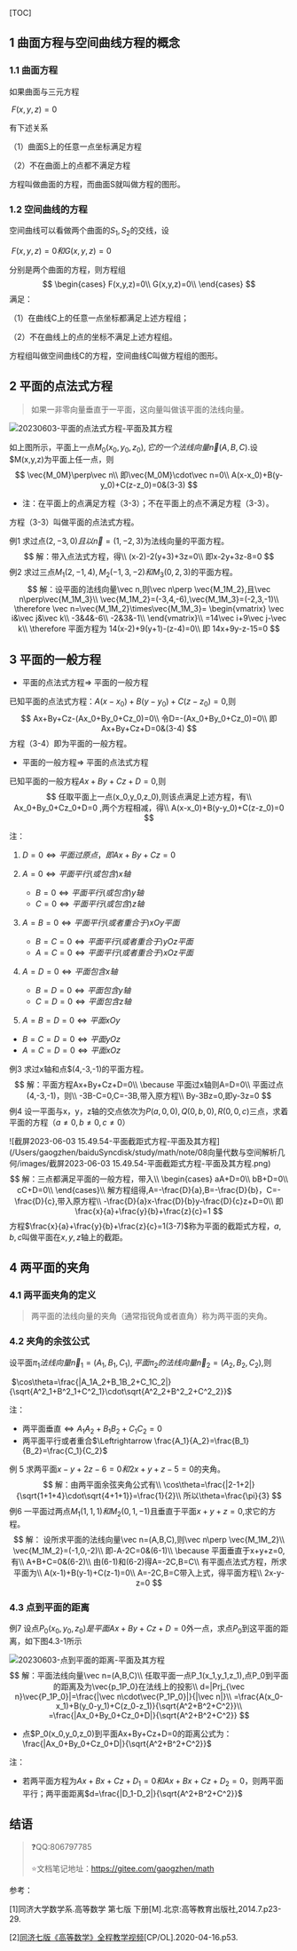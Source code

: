 [TOC]

## 1 曲面方程与空间曲线方程的概念

### 1.1 曲面方程

如果曲面与三元方程

​		$F(x,y,z)=0$

有下述关系

（1）曲面S上的任意一点坐标满足方程

（2）不在曲面上的点都不满足方程

方程叫做曲面的方程，而曲面S就叫做方程的图形。

### 1.2 空间曲线的方程

空间曲线可以看做两个曲面的$S_1,S_2$的交线，设

​		$F(x,y,z)=0和G(x,y,z)=0$

分别是两个曲面的方程，则方程组
$$
\begin{cases}
F(x,y,z)=0\\
G(x,y,z)=0\\
\end{cases}
$$
满足：

（1）在曲线C上的任意一点坐标都满足上述方程组；

（2）不在曲线上的点的坐标不满足上述方程组。

方程组叫做空间曲线C的方程，空间曲线C叫做方程组的图形。



## 2 平面的点法式方程

> 如果一非零向量垂直于一平面，这向量叫做该平面的法线向量。

![20230603-平面的点法式方程-平面及其方程](/Users/gaogzhen/baiduSyncdisk/study/math/note/08向量代数与空间解析几何/images/20230603-平面的点法式方程-平面及其方程.jpeg)

如上图所示，平面上一点$M_0(x_0,y_0,z_0),它的一个法线向量\vec n(A,B,C)$.设$M(x,y,z)为平面上任一点，则
$$
\vec{M_0M}\perp\vec n\\
即\vec{M_0M}\cdot\vec n=0\\
A(x-x_0)+B(y-y_0)+C(z-z_0)=0&(3-3)
$$

+ 注：在平面上的点满足方程（3-3）；不在平面上的点不满足方程（3-3）。

方程（3-3）叫做平面的点法式方程。



例1 求过点$(2,-3,0)且以\vec n=(1,-2,3)$为法线向量的平面方程。
$$
解：带入点法式方程，得\\
(x-2)-2(y+3)+3z=0\\
即x-2y+3z-8=0
$$
例2 求过三点$M_1(2,-1,4),M_2(-1,3,-2)和M_3(0,2,3)$的平面方程。
$$
解：设平面的法线向量\vec n,则\vec n\perp \vec{M_1M_2},且\vec n\perp\vec{M_1M_3}\\
\vec{M_1M_2}=(-3,4,-6),\vec{M_1M_3}=(-2,3,-1)\\
\therefore \vec n=\vec{M_1M_2}\times\vec{M_1M_3}=
\begin{vmatrix}
\vec i&\vec j&\vec k\\
-3&4&-6\\
-2&3&-1\\
\end{vmatrix}\\
=14\vec i+9\vec j-\vec k\\
\therefore 平面方程为 14(x-2)+9(y+1)-(z-4)=0\\
即 14x+9y-z-15=0
$$


## 3 平面的一般方程

+ 平面的点法式方程$\Rightarrow$ 平面的一般方程

已知平面的点法式方程：$A(x-x_0)+B(y-y_0)+C(z-z_0)=0$,则
$$
Ax+By+Cz-(Ax_0+By_0+Cz_0)=0\\
令D=-(Ax_0+By_0+Cz_0)=0\\
即 Ax+By+Cz+D=0&(3-4)
$$
方程（3-4）即为平面的一般方程。

+ 平面的一般方程$\Rightarrow$ 平面的点法式方程

已知平面的一般方程$Ax+By+Cz+D=0$,则
$$
任取平面上一点(x_0,y_0,z_0),则该点满足上述方程，有\\
Ax_0+By_0+Cz_0+D=0 ,两个方程相减，得\\
A(x-x_0)+B(y-y_0)+C(z-z_0)=0
$$


注：

1. $D=0\Leftrightarrow 平面过原点，即Ax+By+Cz=0$
2. $A=0\Leftrightarrow 平面平行(或包含)x轴$
   + $B=0\Leftrightarrow 平面平行(或包含)y轴$
   + $C=0\Leftrightarrow 平面平行(或包含)z轴$

3. $A=B=0\Leftrightarrow 平面平行(或者重合于)xOy平面$
   + $B=C=0\Leftrightarrow 平面平行(或者重合于)yOz平面$
   + $A=C=0\Leftrightarrow 平面平行(或者重合于)xOz平面$
4. $A=D=0\Leftrightarrow 平面包含x轴$
   + $B=D=0\Leftrightarrow 平面包含y轴$
   + $C=D=0\Leftrightarrow 平面包含z轴$
5.  $A=B=D=0\Leftrightarrow 平面xOy$
   +  $B=C=D=0\Leftrightarrow 平面yOz$
   +  $A=C=D=0\Leftrightarrow 平面xOz$

例3 求过x轴和点$(4,-3,-1)的平面方程。
$$
解：平面方程Ax+By+Cz+D=0\\
\because 平面过x轴则A=D=0\\
平面过点(4,-3,-1)，则\\
-3B-C=0,C=-3B,带入原方程\\
By-3Bz=0,即y-3z=0
$$
例4 设一平面与x，y，z轴的交点依次为$P(a,0,0),Q(0,b,0),R(0,0,c)$三点，求着平面的方程（$a\not=0,b\not=0,c\not=0$）

![截屏2023-06-03 15.49.54-平面截距式方程-平面及其方程](/Users/gaogzhen/baiduSyncdisk/study/math/note/08向量代数与空间解析几何/images/截屏2023-06-03 15.49.54-平面截距式方程-平面及其方程.png)
$$
解：三点都满足平面的一般方程，带入\\
\begin{cases}
aA+D=0\\
bB+D=0\\
cC+D=0\\
\end{cases}\\
解方程组得,A=-\frac{D}{a},B=-\frac{D}{b}，C=-\frac{D}{c},带入原方程\\
-\frac{D}{a}x-\frac{D}{b}y-\frac{D}{c}z+D=0\\
即\frac{x}{a}+\frac{y}{b}+\frac{z}{c}=1
$$
方程$\frac{x}{a}+\frac{y}{b}+\frac{z}{c}=1(3-7)$称为平面的截距式方程，$a,b,c$叫做平面在$x,y,z$轴上的截距。





## 4 两平面的夹角

### 4.1 两平面夹角的定义

> 两平面的法线向量的夹角（通常指锐角或者直角）称为两平面的夹角。

### 4.2 夹角的余弦公式

设平面$\pi_1 法线向量 \vec n_1=(A_1,B_1,C_1),平面\pi_2的法线向量\vec n_2=(A_2,B_2,C_2)$,则

​		$\cos\theta=\frac{|A_1A_2+B_1B_2+C_1C_2|}{\sqrt{A^2_1+B^2_1+C^2_1}\cdot\sqrt{A^2_2+B^2_2+C^2_2}}$



注：

+ 两平面垂直$\Leftrightarrow A_1A_2+B_1B_2+C_1C_2=0$
+ 两平面平行或者重合$\Leftrightarrow \frac{A_1}{A_2}=\frac{B_1}{B_2}=\frac{C_1}{C_2}$



例 5 求两平面$x-y+2z-6=0和2x+y+z-5=0$的夹角。
$$
解：由两平面余弦夹角公式有\\
\cos\theta=\frac{|2-1+2|}{\sqrt{1+1+4}\cdot\sqrt{4+1+1}}=\frac{1}{2}\\
所以\theta=\frac{\pi}{3}
$$
例6 一平面过两点$M_1(1,1,1)和M_2(0,1,-1)$且垂直于平面$x+y+z=0$,求它的方程。
$$
解： 设所求平面的法线向量\vec n=(A,B,C),则\vec n\perp \vec{M_1M_2}\\
\vec{M_1M_2}=(-1,0,-2)\\
即-A-2C=0&(6-1)\\
\because 平面垂直于x+y+z=0,有\\
A+B+C=0&(6-2)\\
由(6-1)和(6-2)得A=-2C,B=C\\
有平面点法式方程，所求平面为\\
A(x-1)+B(y-1)+C(z-1)=0\\
A=-2C,B=C带入上式，得平面方程\\
2x-y-z=0
$$


### 4.3 点到平面的距离

例7 设点$P_0(x_0,y_0,z_0)是平面Ax+By+Cz+D=0$外一点，求点$P_0$到这平面的距离，如下图4.3-1所示

![20230603-点到平面的距离-平面及其方程](/Users/gaogzhen/baiduSyncdisk/study/math/note/08向量代数与空间解析几何/images/20230603-点到平面的距离-平面及其方程.jpeg)
$$
解：平面法线向量\vec n=(A,B,C)\\
任取平面一点P_1(x_1,y_1,z_1),点P_0到平面的距离及为\vec{p_1P_0}在法线上的投影\\
d=|Prj_{\vec n}\vec{P_1P_0}|=\frac{|\vec n\cdot\vec{P_1P_0}|}{|\vec n|}\\
=\frac{A(x_0-x_1)+B(y_0-y_1)+C(z_0-z_1)}{\sqrt{A^2+B^2+C^2}}\\
=\frac{|Ax_0+By_0+Cz_0+D|}{\sqrt{A^2+B^2+C^2}}
$$

+ 点$P_0(x_0,y_0,z_0)到平面Ax+By+Cz+D=0的距离公式为：\frac{|Ax_0+By_0+Cz_0+D|}{\sqrt{A^2+B^2+C^2}}$

注：

+ 若两平面方程为$Ax+Bx+Cz+D_1=0和Ax+Bx+Cz+D_2=0$，则两平面平行；两平面距离$d=\frac{|D_1-D_2|}{\sqrt{A^2+B^2+C^2}}$



## 结语

> :question:QQ:806797785
>
> :star:文档笔记地址：<https://gitee.com/gaogzhen/math>

参考：

[1]同济大学数学系.高等数学 第七版 下册[M].北京:高等教育出版社,2014.7.p23-29.

[2]<a href="https://www.bilibili.com/video/BV1864y1T7Ks">同济七版《高等数学》全程教学视频</a>[CP/OL].2020-04-16.p53.